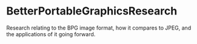# BetterPortableGraphicsResearch
Research relating to the BPG image format, how it compares to JPEG, and the applications of it going forward.
